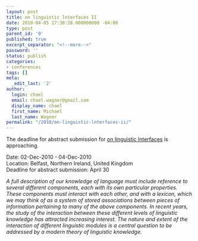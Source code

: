 ```yaml
---
layout: post
title: on linguistic lnterfaces II
date: 2010-04-05 17:30:28.000000000 -04:00
type: post
parent_id: '0'
published: true
excerpt_separator: "<!--more-->"
password: ''
status: publish
categories:
- conferences
tags: []
meta:
  _edit_last: '2'
author:
  login: chael
  email: chael.wagner@gmail.com
  display_name: chael
  first_name: Michael
  last_name: Wagner
permalink: "/2010/on-linguistic-lnterfaces-ii/"
---
```

The deadline for abstract submission for [on linguistic lnterfaces](http://linguistlist.org/issues/21/21-1621.html) is approaching.

Date: 02-Dec-2010 - 04-Dec-2010  
Location: Belfast, Northern Ireland, United Kingdom  
Deadline for abstract submission: April 30

_A full description of our knowledge of language must include reference to several different components, each with its own particular properties. These components must interact with each other, and with a lexicon, which we may think of as a system of stored associations between pieces of information pertaining to many of the above components. In recent years, the study of the interaction between these different levels of linguistic knowledge has attracted increasing interest. The nature and extent of the interaction of different linguistic modules is a central question to be addressed by a modern theory of linguistic knowledge._

